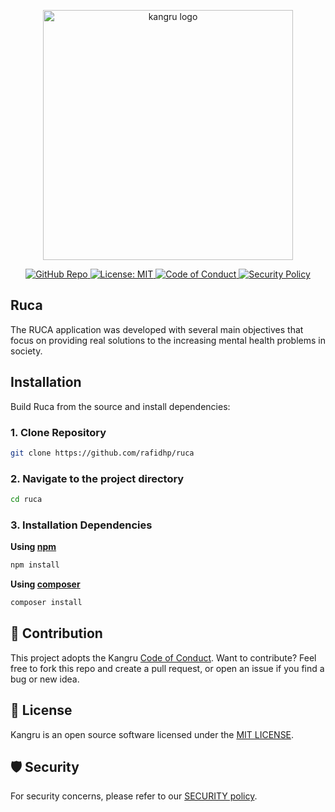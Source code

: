 <p align="center"><a href="https://github.com/rafidhp/kangru" target="_blank"><img src="https://ik.imagekit.io/rafidhp/ruca/ruca-logo.png?updatedAt=1753590085648" width="400" alt="kangru logo"></a></p>

<p align="center">
    <a href="https://github.com/rafidhp/ruca">
        <img src="https://img.shields.io/badge/GitHub-ruca-blue?logo=github&style=flat-square" alt="GitHub Repo">
    </a>
    <a href="https://opensource.org/licenses/MIT">
        <img src="https://img.shields.io/badge/License-MIT-yellow.svg" alt="License: MIT">
    </a>
    <a href="https://www.contributor-covenant.org/version/2/0/code_of_conduct/">
    <img src="https://img.shields.io/badge/Code%20of%20Conduct-Contributor%20Covenant-ff69b4.svg" alt="Code of Conduct">
  </a>
  <a href="./SECURITY.md">
    <img src="https://img.shields.io/badge/🔒%20Security-Policy-blue?style=flat-square" alt="Security Policy">
  </a>
</p>

## Ruca

The RUCA application was developed with several main objectives that focus on providing real solutions to the increasing mental health problems in society.

## Installation

Build Ruca from the source and install dependencies:

### 1. Clone Repository

```bash
git clone https://github.com/rafidhp/ruca
```

### 2. Navigate to the project directory

```bash
cd ruca
```

### 3. Installation Dependencies

<b>Using <a href="https://www.npmjs.com">npm</a></b>

```bash
npm install
```

<b>Using <a href="https://www.php.net">composer</a></b>

```bash
composer install
```

## 🤝 Contribution

This project adopts the Kangru <a href="CODE_OF_CONDUCT.md">Code of Conduct</a>.
Want to contribute? Feel free to fork this repo and create a pull request, or open an issue if you find a bug or new idea.

## 📃 License

Kangru is an open source software licensed under the <a href="LICENSE">MIT LICENSE</a>.

## 🛡️ Security

For security concerns, please refer to our [SECURITY policy](SECURITY.md).
